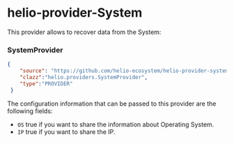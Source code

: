 # helio-provider-System


This provider allows to recover data from the System:


### SystemProvider

````json
{
    "source": "https://github.com/helio-ecosystem/helio-provider-system/releases/download/v0.0.1/SystemProvider-0.0.1.jar",
    "clazz":"helio.providers.SystemProvider",
    "type":"PROVIDER"
 }
````

The configuration information that can be passed to this provider are the following fields:

 * `OS` true if you want to share the information about Operating System.
 * `IP` true if you want to share the IP.
